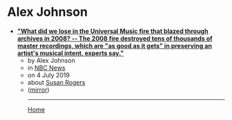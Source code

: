 # Alex Johnson

 - [**"What did we lose in the Universal Music fire that blazed through archives in 2008? -- The 2008 fire destroyed tens of thousands of master recordings, which are "as good as it gets" in preserving an artist's musical intent, experts say."**](https://www.nbcnews.com/pop-culture/music/what-did-we-lose-universal-music-fire-blazed-through-archives-n1025556)<ul><li>by Alex Johnson</li><li>in [NBC News](https://www.nbcnews.com/)</li><li>on 4 July 2019</li><li>about [Susan Rogers](../../topics/susan-rogers/index.md)</li><li>([mirror](https://web.archive.org/web/*/https://www.nbcnews.com/pop-culture/music/what-did-we-lose-universal-music-fire-blazed-through-archives-n1025556))</li><ul>

----

[Home](../index.md)
